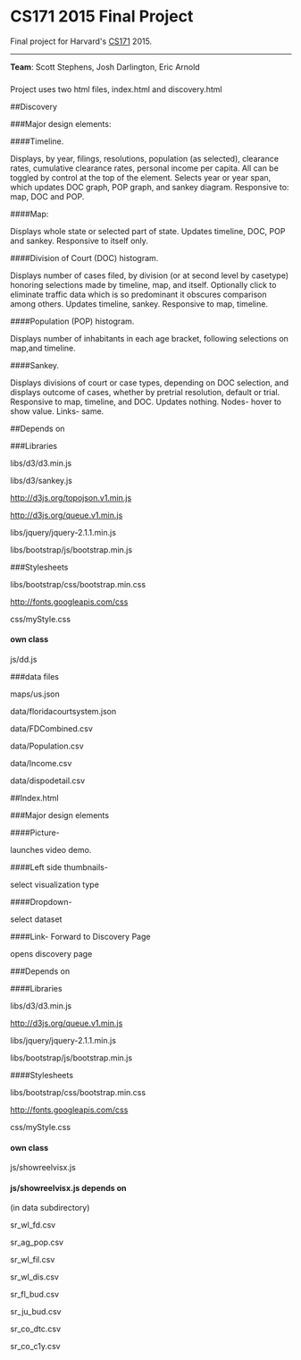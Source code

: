 CS171 2015 Final Project
===

Final project for Harvard's [CS171](http://www.cs171.org/2015/index.html) 2015.

---
**Team**: Scott Stephens, Josh Darlington, Eric Arnold

###
Project uses two html files, 
index.html and discovery.html

##Discovery 

###Major design elements:

####Timeline.

Displays, by year, filings, resolutions, population (as selected), clearance rates, cumulative clearance rates, personal income per capita. All can be toggled by control at the top of the element.
Selects year or year span, which updates DOC graph, POP graph, and sankey diagram.
Responsive to: map, DOC and POP.

####Map: 

Displays whole state or selected part of state. Updates timeline, DOC, POP and sankey. Responsive to itself only.

####Division of Court (DOC) histogram. 

Displays number of cases filed, by division (or at second level by casetype) honoring selections made by timeline, map, and itself.  Optionally click to eliminate traffic data which is so predominant it obscures comparison among others. Updates timeline, sankey. Responsive to map, timeline.




####Population (POP) histogram. 

Displays number of inhabitants in each age bracket, following selections on map,and timeline.   

####Sankey.  

Displays divisions of court or case types, depending on DOC selection, and displays outcome of cases, whether by pretrial resolution, default or trial. Responsive to map, timeline, and DOC. Updates nothing. Nodes- hover to show value. Links- same.  

##Depends on 

###Libraries

libs/d3/d3.min.js

libs/d3/sankey.js

http://d3js.org/topojson.v1.min.js

http://d3js.org/queue.v1.min.js

libs/jquery/jquery-2.1.1.min.js

libs/bootstrap/js/bootstrap.min.js

###Stylesheets

libs/bootstrap/css/bootstrap.min.css

http://fonts.googleapis.com/css
 
css/myStyle.css

#### own class

js/dd.js
 
###data files 

maps/us.json

data/floridacourtsystem.json

data/FDCombined.csv

data/Population.csv

data/Income.csv

data/dispodetail.csv     


##Index.html

###Major design elements

####Picture- 

launches video demo. 

####Left side thumbnails- 

select visualization type

####Dropdown- 

select dataset 

####Link- Forward to Discovery Page 

opens discovery page

###Depends on

####Libraries

libs/d3/d3.min.js

http://d3js.org/queue.v1.min.js

libs/jquery/jquery-2.1.1.min.js

libs/bootstrap/js/bootstrap.min.js

####Stylesheets

libs/bootstrap/css/bootstrap.min.css

http://fonts.googleapis.com/css

css/myStyle.css

#### own class

js/showreelvisx.js

#### js/showreelvisx.js depends on 

(in data subdirectory)

sr_wl_fd.csv

sr_ag_pop.csv

sr_wl_fil.csv

sr_wl_dis.csv

sr_fl_bud.csv

sr_ju_bud.csv

sr_co_dtc.csv

sr_co_c1y.csv
